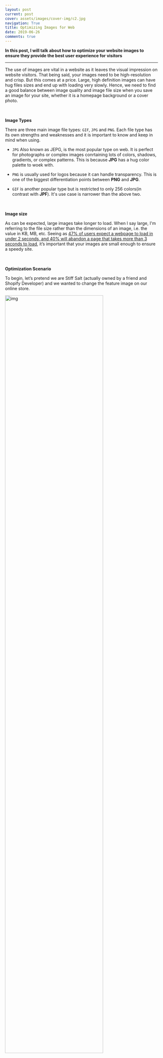 ```yaml
---
layout: post
current: post
cover: assets/images/cover-img/c2.jpg
navigation: True
title: Optimizing Images for Web
date: 2019-06-26
comments: true
---
```



**In this post, I will talk about how to optimize your website images to ensure they provide the best user experience for visitors**

------------------

The use of images are vital in a website as it leaves the visual impression on website visitors. That being said, your images need to be high-resolution and crisp. But this comes at a price. Large, high definition images can have hug files sizes and end up with loading very slowly. Hence, we need to find a good balance between image quality and image file size when you save an image for your site, whether it is a homepage background or a cover photo.

<br><br>
**Image Types**

There are three main image file types: ```GIF```, ```JPG``` and ```PNG```. Each file type has its own strengths and weaknesses and it is important to know and keep in mind when using.

- ```JPG``` Also known as JEPG, is the most popular type on web. It is perfect for photographs or complex images conrtaining lots of colors, shadows, gradients, or complex patterns. This is because **JPG** has a hug color palette to woek with.

- ```PNG``` is usually used for logos because it can handle transparency. This is one of the biggest differentiation points between **PNG** and **JPG**.

- ```GIF``` is another popular type but is restricted to only 256 colors(in contrast with **JPF**). It's use case is narrower than the above two.


<br><br>
**Image size**

As can be expected, large images take longer to load. When I say large, I'm referring to the file size rather than the dimensions of an image, i.e. the value in KB, MB, etc. Seeing as <a href="https://neilpatel.com/blog/loading-time/?wide=1" style="font-weight:normal;">47% of users expect a webpage to load in under 2 seconds, and 40% will abandon a page that takes more than 3 seconds to load</a>, it’s important that your images are small enough to ensure a speedy site.

<br><br>
**Optimization Scenario**

To begin, let’s pretend we are Stiff Salt (actually owned by a friend and Shopify Developer) and we wanted to change the feature image on our online store.

<img src="./assets/images/Optimize/O-1.jpg" alt="img" style="width: 80%;">

We set up a scene, make our salt look absolutely incredible and we take a photo with a DSLR camera. Great we have our photo. What a beauty!

<img src="./assets/images/Optimize/O-2.jpg" alt="img" style="width: 80%;">

But… the file size is HUGE! 14.6 MB to be exact. And the dimensions of the photo are 5184 × 3456 pixels. This is completely unusable right now. It’s literally big enough to print a movie-sized poster. At 14.6 MB, this image would take significant time to load on a visitor’s computer. This is no good.

<img src="./assets/images/Optimize/O-3.jpg" alt="img" style="width: 100%;">


Now, it is necessary that we work on the image and reduce file size. There are usually three things that you can do: 
- **Reduce Image Size**: the dimension of the photograph
- **Save Image appropriately to reduce file size**: this is the size of the file and how much space it takes on your computer's hard drive or web server
- **Compress Image file**: get rid of any additional hidden data taking up space


<br><br>
**Reduce Image Size**

To keep things simple, we’re going to first reduce the image size. To do this, we’re going to open the image in Adobe Photoshop (you can use whatever image program you feel most comfortable with).

Choose a reasonable target size, for example 1600 x 800 pixels(remember the original was 5184 × 3456 pixels).

In Photoshop, we’re going to select Image > Image Size.

<img src="./assets/images/Optimize/O-4.jpg" alt="img" style="width: 80%;">

Now, we've reduced the size(dimension) of the image to something more appropritate.

<br><br>
**Save Image Appropriately for Web**

In Photoshop, there’s a specific command called “Save For Web” that optimizes the image file for displaying online. This is important as the regular “Save” command can end up creating file sizes 2-3 times larger than the “Save For Web” command.

In the “Save For Web” box, we need to make a few selections.

- **Image Type**: The file type will affect the quality and size of the output file
- **Image Quality**: This is important and can heavily affect the final file size
- **Dimensions**: We already did this in the first step, so there’s no need to do it again, but if we didn’t do this in the first step, we could just change the dimensions for the image here

Based on what we learned at the beginning of this post, we know that JPEG is the best file type for photographs or any image with lots of colors and complexity. We will select JPEG.


<img src="./assets/images/Optimize/O-5.jpg" alt="img" style="width: 80%;">

For Image Quality, you have a scale you can select with 5 presets that range from Maximum to Low. Let’s take a look at the final output file size of each of the quality levels (this information is displayed in the bottom corner of the image-saving window):

- **Maximum**: 1.38 MB
- **Very High**: 611 KB
- **High**: 339 KB
- **Medium**: 152 KB
- **Low**: 86k

You can see that for every quality level you go down, the image size reduces by nearly half. In general, we’ve found that High is the best setting for most images. At this level, it’s nearly impossible for the human eye to see any degradation in image quality, and the file size is nearly 4x smaller than if we were to just select the maximum.

If the image is an extremely important image with a lot of detail, you may want to select a level higher and save at Very High.

Essentially, saving for the web is a balancing act — you must balance the quality of the graphics and the file size of the media to suit your personal needs.

<div style="background-color: #dbdbad; padding: 20px;">
    <p><strong>Rule of thumb</strong>, we like our product photos to be a maximum 80-150 KB, and for large homepage hero images to be a maximum of 250-350 KB. Those are good benchmark numbers for you to aim for as well.</p>
</div>

<br><br>
**Compress Image for Web**

If you used Adobe Photoshop, it will have already done a really great job at reducing the image size, however, you can still likely shave off another 5-10% of image size by using a compression app like ImageOptim and/or ShortPixel.

ImageOptim is also the easiest way to quickly reduce image file size if you have used another program to save your images that isn’t as good as Photoshop.

Dropping each of the files from the previous step into ImageOptim, we were able to further reduce the image size by another 5%. Not huge, but again, these were already optimized with Photoshop. Regardless, every KB counts.


<br><br>
**Conclusion**

To recap, our photo was insanely huge when we started, however, with a few simple steps, we reduced the photo size from 5184 × 3456 to 1600 x 800 so that it’s a perfect fit for our homepage and, at the same time, took it from a computer-crashing 14.4MB, down to a much more reasonable 336KB.

Saving images appropriately for the web is an important step to learn early and implement religiously. Even if you only save 10-20% on each image, over time, as your store and website grow, every little KB can add up to some significant savings that will lead to a much more pleasant experience overall for your visitors, customers, and Google.


<br><br>
**Acknowledgement**: This content is largly adapted from <a href="https://www.abetterlemonadestand.com/optimizing-images-for-web/" style="font-weight:normal;">Richard Lazazzera</a>

